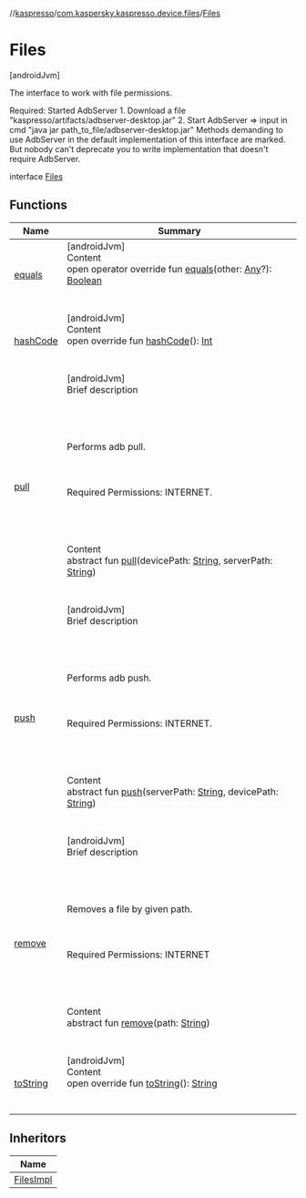 //[kaspresso](../../index.md)/[com.kaspersky.kaspresso.device.files](../index.md)/[Files](index.md)



# Files  
 [androidJvm] 



The interface to work with file permissions.



Required: Started AdbServer     1. Download a file "kaspresso/artifacts/adbserver-desktop.jar"     2. Start AdbServer => input in cmd "java jar path_to_file/adbserver-desktop.jar" Methods demanding to use AdbServer in the default implementation of this interface are marked.     But nobody can't deprecate you to write implementation that doesn't require AdbServer.



interface [Files](index.md)   


## Functions  
  
|  Name|  Summary| 
|---|---|
| [equals](https://kotlinlang.org/api/latest/jvm/stdlib/kotlin/-any/equals.html)| [androidJvm]  <br>Content  <br>open operator override fun [equals](https://kotlinlang.org/api/latest/jvm/stdlib/kotlin/-any/equals.html)(other: [Any](https://kotlinlang.org/api/latest/jvm/stdlib/kotlin/-any/index.html)?): [Boolean](https://kotlinlang.org/api/latest/jvm/stdlib/kotlin/-boolean/index.html)  <br><br><br>
| [hashCode](https://kotlinlang.org/api/latest/jvm/stdlib/kotlin/-any/hash-code.html)| [androidJvm]  <br>Content  <br>open override fun [hashCode](https://kotlinlang.org/api/latest/jvm/stdlib/kotlin/-any/hash-code.html)(): [Int](https://kotlinlang.org/api/latest/jvm/stdlib/kotlin/-int/index.html)  <br><br><br>
| [pull](pull.md)| [androidJvm]  <br>Brief description  <br><br><br><br><br>Performs adb pull.<br><br><br><br>Required Permissions: INTERNET.<br><br><br><br>  <br>Content  <br>abstract fun [pull](pull.md)(devicePath: [String](https://kotlinlang.org/api/latest/jvm/stdlib/kotlin/-string/index.html), serverPath: [String](https://kotlinlang.org/api/latest/jvm/stdlib/kotlin/-string/index.html))  <br><br><br>
| [push](push.md)| [androidJvm]  <br>Brief description  <br><br><br><br><br>Performs adb push.<br><br><br><br>Required Permissions: INTERNET.<br><br><br><br>  <br>Content  <br>abstract fun [push](push.md)(serverPath: [String](https://kotlinlang.org/api/latest/jvm/stdlib/kotlin/-string/index.html), devicePath: [String](https://kotlinlang.org/api/latest/jvm/stdlib/kotlin/-string/index.html))  <br><br><br>
| [remove](remove.md)| [androidJvm]  <br>Brief description  <br><br><br><br><br>Removes a file by given path.<br><br><br><br>Required Permissions: INTERNET<br><br><br><br>  <br>Content  <br>abstract fun [remove](remove.md)(path: [String](https://kotlinlang.org/api/latest/jvm/stdlib/kotlin/-string/index.html))  <br><br><br>
| [toString](https://kotlinlang.org/api/latest/jvm/stdlib/kotlin/-any/to-string.html)| [androidJvm]  <br>Content  <br>open override fun [toString](https://kotlinlang.org/api/latest/jvm/stdlib/kotlin/-any/to-string.html)(): [String](https://kotlinlang.org/api/latest/jvm/stdlib/kotlin/-string/index.html)  <br><br><br>


## Inheritors  
  
|  Name| 
|---|
| [FilesImpl](../-files-impl/index.md)

